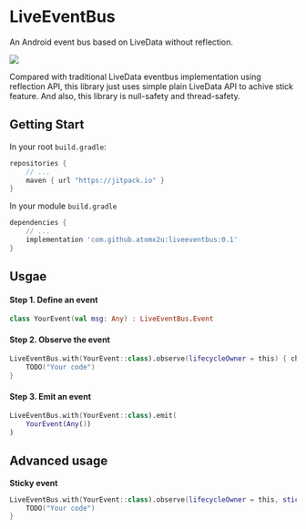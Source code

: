 # LiveEventBus

An Android event bus based on LiveData without reflection.

[![](https://jitpack.io/v/atomx2u/liveeventbus.svg)](https://jitpack.io/#atomx2u/liveeventbus)

Compared with traditional LiveData eventbus implementation using reflection API, this library just uses simple plain LiveData API to achive stick feature. And also, this library is null-safety and thread-safety.

## Getting Start

In your root `build.gradle`:

```groovy
repositories {
    // ...
    maven { url "https://jitpack.io" }
}
```

In your module `build.gradle`

```groovy
dependencies {
    // ...
    implementation 'com.github.atomx2u:liveeventbus:0.1'
}
```

## Usgae

#### Step 1. Define an event

```kotlin
class YourEvent(val msg: Any) : LiveEventBus.Event
```

#### Step 2. Observe the event

```kotlin
LiveEventBus.with(YourEvent::class).observe(lifecycleOwner = this) { changed ->
    TODO("Your code")
}
```

#### Step 3.  Emit an event

```kotlin
LiveEventBus.with(YourEvent::class).emit(
    YourEvent(Any())
)
```

## Advanced usage

**Sticky event**

```kotlin
LiveEventBus.with(YourEvent::class).observe(lifecycleOwner = this, sticky = true) { changed ->
    TODO("Your code")
}
```

